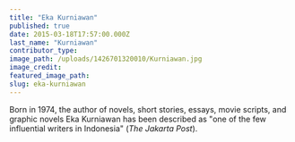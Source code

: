 ```yaml
---
title: "Eka Kurniawan"
published: true
date: 2015-03-18T17:57:00.000Z
last_name: "Kurniawan"
contributor_type:
image_path: /uploads/1426701320010/Kurniawan.jpg
image_credit:
featured_image_path:
slug: eka-kurniawan
---
```


Born in 1974, the author of novels, short stories, essays, movie scripts, and graphic novels Eka Kurniawan has been described as "one of the few influential writers in Indonesia" (_The Jakarta Post_).

